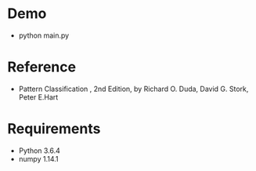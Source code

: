 # Demo
* python main.py

# Reference
* Pattern Classification , 2nd Edition, by Richard O. Duda, David G. Stork, Peter E.Hart 

# Requirements
* Python 3.6.4
* numpy 1.14.1
